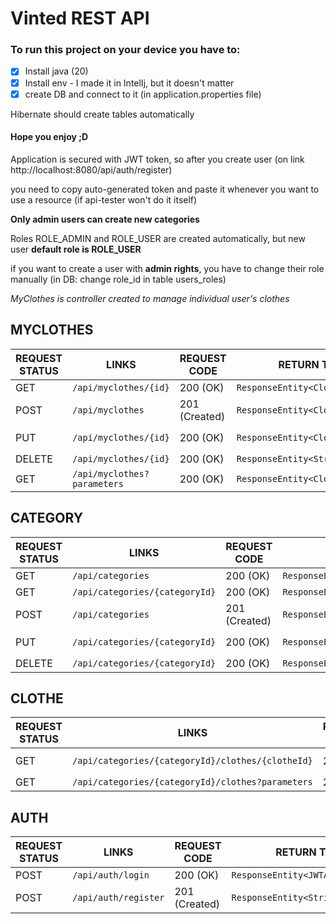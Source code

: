 # Vinted REST API

### To run this project on your device you have to:

- [x] Install java (20)
- [x] Install env - I made it in IntelIj, but it doesn't matter
- [x] create DB and connect to it (in application.properties file)

Hibernate should create tables automatically 
#### Hope you enjoy ;D

Application is secured with JWT token,
so after you create user
(on link http://localhost:8080/api/auth/register)

you need to copy auto-generated token and paste it whenever you want to use a resource
(if api-tester won't do it itself)

__Only admin users can create new categories__

Roles ROLE_ADMIN and ROLE_USER are created automatically, but new user **default role is ROLE_USER**

if you want to create a user with **admin rights**, you have to change their role manually (in DB: change role_id in table users_roles)

_MyClothes is controller created to manage individual user's clothes_

## MYCLOTHES

| REQUEST STATUS | LINKS                       | REQUEST CODE  | RETURN TYPE                      | TYPE                | ACCESS |
|----------------|-----------------------------|---------------|----------------------------------|---------------------|--------|
| GET            | `/api/myclothes/{id}`       | 200 (OK)      | `ResponseEntity<ClotheDto>`      | `long`              | USER   |
| POST           | `/api/myclothes`            | 201 (Created) | `ResponseEntity<ClotheDto>`      | `ClotheDto`         | USER   |
| PUT            | `/api/myclothes/{id}`       | 200 (OK)      | `ResponseEntity<ClotheDto>`      | `long`, `ClotheDto` | USER   |
| DELETE         | `/api/myclothes/{id}`       | 200 (OK)      | `ResponseEntity<String>`         | `long`              | USER   |
| GET            | `/api/myclothes?parameters` | 200 (OK)      | `ResponseEntity<ClotheResponse>` |                     | USER   |

## CATEGORY

| REQUEST STATUS | LINKS                          | REQUEST CODE  | RETURN TYPE                       | TYPE                  | ACCESS |
|----------------|--------------------------------|---------------|-----------------------------------|-----------------------|--------|
| GET            | `/api/categories`              | 200 (OK)      | `ResponseEntity<List<ClotheDto>>` | -                     | USER   |
| GET            | `/api/categories/{categoryId}` | 200 (OK)      | `ResponseEntity<CategoryDto>`     | `long`                | USER   |
| POST           | `/api/categories`              | 201 (Created) | `ResponseEntity<CategoryDto>`     | `CategoryDto`         | ADMIN  |
| PUT            | `/api/categories/{categoryId}` | 200 (OK)      | `ResponseEntity<ClotheDto>`       | `long`, `CategoryDto` | ADMIN  |
| DELETE         | `/api/categories/{categoryId}` | 200 (OK)      | `ResponseEntity<ClotheDto>`       | `long`                | ADMIN  |


## CLOTHE

| REQUEST  STATUS | LINKS                                             | REQUEST CODE  | RETURN TYPE                      | TYPE                          | ACCESS |
|-----------------|---------------------------------------------------|---------------|----------------------------------|-------------------------------|--------|
| GET             | `/api/categories/{categoryId}/clothes/{clotheId}` | 200 (OK)      | `ResponseEntity<ClotheDto>`      | `long`, `long`                | USER   |
| GET             | `/api/categories/{categoryId}/clothes?parameters` | 200 (OK)      | `ResponseEntity<ClotheResponse>` | `long`                        | USER   |


## AUTH

| REQUEST STATUS | LINKS                | REQUEST CODE  | RETURN TYPE                       | PARAMETERS    | ACCESS |
|----------------|----------------------|---------------|-----------------------------------|---------------|--------|
| POST           | `/api/auth/login`    | 200 (OK)      | `ResponseEntity<JWTAuthResponse>` | `LoginDto`    | USER   |
| POST           | `/api/auth/register` | 201 (Created) | `ResponseEntity<String>`          | `RegisterDto` | USER   |